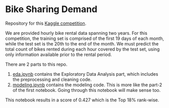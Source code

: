 # Bike Sharing Demand

Repository for this [Kaggle competition](https://www.kaggle.com/c/bike-sharing-demand). 

We are provided hourly bike rental data spanning two years. For this competition, the training set is comprised of the first 19 days of each month, while the test set is the 20th to the end of the month. We must predict the total count of bikes rented during each hour covered by the test set, using only information available prior to the rental period.

There are 2 parts to this repo. 

1. [eda.ipynb](eda.ipynb) contains the Exploratory Data Analysis part, which includes the preprocessing and cleaning code. 
2. [modeling.ipynb](modeling.ipynb) contains the modeling code. This is more like the part-2 of the first notebook. Going through this notebook will make sense too. 

This notebook results in a score of 0.427 which is the Top 18% rank-wise.
